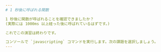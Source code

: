 ```yaml
---
# 1 秒後に呼ばれる関数

1 秒後に関数が呼ばれることを確認できましたか？
(実際には 1000ms 以上経った後に呼ばれているはずです。)

これでこの演習は終わりです。

コンソールで `javascripting` コマンドを実行します。次の課題を選択しましょう。
---
```

